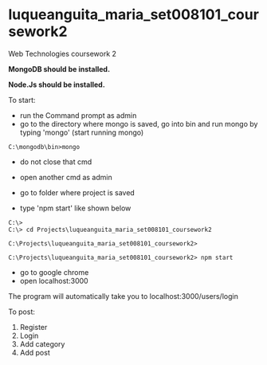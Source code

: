 # luqueanguita_maria_set008101_coursework2
Web Technologies coursework 2


**MongoDB should be installed.**

**Node.Js should be installed.**

To start:
- run the Command prompt as admin
- go to the directory where mongo is saved, go into bin and run mongo by typing 'mongo' (start running mongo) 
```
C:\mongodb\bin>mongo
```
- do not close that cmd

- open another cmd as admin
- go to folder where project is saved 
- type 'npm start' like shown below

```
C:\>
C:\> cd Projects\luqueanguita_maria_set008101_coursework2

C:\Projects\luqueanguita_maria_set008101_coursework2>

C:\Projects\luqueanguita_maria_set008101_coursework2> npm start
```

- go to google chrome
- open localhost:3000

The program will automatically take you to localhost:3000/users/login

To post:
1. Register
2. Login
3. Add category
4. Add post


